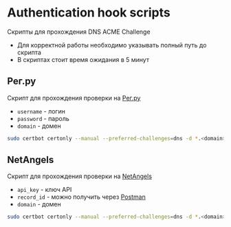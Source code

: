 # Authentication hook scripts

Скрипты для прохождения DNS ACME Challenge

* Для корректной работы необходимо указывать полный путь до скрипта
* В скриптах стоит время ожидания в 5 минут

## Рег.ру

Скрипт для прохождения проверки на [Рег.ру](https://www.reg.ru/)

* `username` - логин
* `password` - пароль
* `domain` - домен

```sh
sudo certbot certonly --manual --preferred-challenges=dns -d *.<domain> --manual-auth-hook <full_path>/reg-auth.sh --non-interactive
```

## NetAngels

Скрипт для прохождения проверки на [NetAngels](https://www.netangels.ru/)

* `api_key` - ключ API
* `record_id` - можно получить через [Postman](https://www.postman.com/virenbar/netangels-api)
* `domain` - домен

```sh
sudo certbot certonly --manual --preferred-challenges=dns -d *.<domain> --manual-auth-hook <full_path>/net-angels-auth.sh --non-interactive
```
